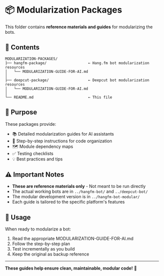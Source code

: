 # 📦 Modularization Packages

This folder contains **reference materials and guides** for modularizing the bots.

## 📁 Contents

```
MODULARIZATION-PACKAGES/
├── hangfm-package/                   ← Hang.fm bot modularization resources
│   └── MODULARIZATION-GUIDE-FOR-AI.md
│
├── deepcut-package/                  ← Deepcut bot modularization resources
│   └── MODULARIZATION-GUIDE-FOR-AI.md
│
└── README.md                         ← This file
```

## 🎯 Purpose

These packages provide:
- 📚 Detailed modularization guides for AI assistants
- 📝 Step-by-step instructions for code organization
- 🗺️ Module dependency maps
- ✅ Testing checklists
- 💡 Best practices and tips

## ⚠️ Important Notes

- **These are reference materials only** - Not meant to be run directly
- The actual working bots are in `../hangfm-bot/` and `../deepcut-bot/`
- The modular development version is in `../hangfm-bot-modular/`
- Each guide is tailored to the specific platform's features

## 🚀 Usage

When ready to modularize a bot:
1. Read the appropriate MODULARIZATION-GUIDE-FOR-AI.md
2. Follow the step-by-step plan
3. Test incrementally as you build
4. Keep the original as backup reference

---

**These guides help ensure clean, maintainable, modular code!** 🎯

